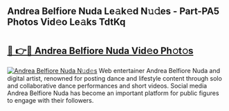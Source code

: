 ## Andrea Belfiore Nuda Le𝚊k𝚎d N𝚞𝚍es - Part-PA5 Photos Vid𝚎o Le𝚊ks TdtKq

# <h2><a href="http://fbf1xrx.evod.top/?m=Andrea+Belfiore+Nuda">🔗 👉🔴 Andrea Belfiore Nuda Vid𝚎o Ph𝚘t𝚘s</a></h2>

[![Andrea Belfiore Nuda N𝚞d𝚎s](https://i.imgur.com/8V9OHl7.gif)](http://fbf1xrx.evod.top/?m=Andrea+Belfiore+Nuda)
Web entertainer Andrea Belfiore Nuda and digital artist, renowned for posting dance and lifestyle content through solo and collaborative dance performances and short videos. Social media Andrea Belfiore Nuda has become an important platform for public figures to engage with their followers. 
